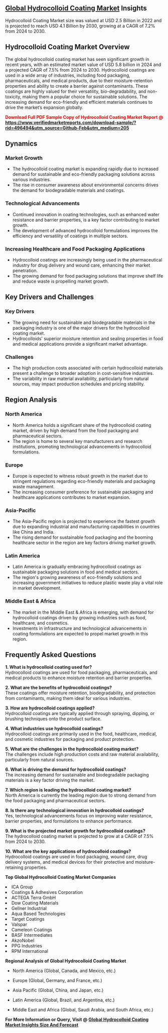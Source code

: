 <h2><a href="https://www.verifiedmarketreports.com/download-sample/?rid=496494&amp;utm_source=Github&amp;utm_medium=205" target="_blank">Global Hydrocolloid Coating Market</a> Insights</h2><p>Hydrocolloid Coating Market size was valued at USD 2.5 Billion in 2022 and is projected to reach USD 4.1 Billion by 2030, growing at a CAGR of 7.2% from 2024 to 2030.</p><p> <h2>Hydrocolloid Coating Market Overview</h2> <p>The global hydrocolloid coating market has seen significant growth in recent years, with an estimated market value of USD 5.8 billion in 2024 and a projected CAGR of 7.5% from 2024 to 2030. Hydrocolloid coatings are used in a wide array of industries, including food packaging, pharmaceuticals, and medical products, due to their moisture-retention properties and ability to create a barrier against contaminants. These coatings are highly valued for their versatility, bio-degradability, and non-toxicity, making them a popular choice for sustainable solutions. The increasing demand for eco-friendly and efficient materials continues to drive the market’s expansion globally.</p> <p><strong><p><span class=""><span style="color: #ff0000;"><strong>Download Full PDF Sample Copy of Hydrocolloid Coating Market Report</strong> @ </span><a href="https://www.verifiedmarketreports.com/download-sample/?rid=496494&amp;utm_source=Github-Feb&amp;utm_medium=205" target="_blank">https://www.verifiedmarketreports.com/download-sample/?rid=496494&amp;utm_source=Github-Feb&amp;utm_medium=205</a></span></p></strong></p> <h2>Dynamics</h2> <h3>Market Growth</h3> <ul> <li>The hydrocolloid coating market is expanding rapidly due to increased demand for sustainable and eco-friendly packaging solutions across various industries.</li> <li>The rise in consumer awareness about environmental concerns drives the demand for biodegradable materials and coatings.</li> </ul> <h3>Technological Advancements</h3> <ul> <li>Continued innovation in coating technologies, such as enhanced water resistance and barrier properties, is a key factor contributing to market growth.</li> <li>The development of advanced hydrocolloid formulations improves the efficiency and versatility of coatings in multiple sectors.</li> </ul> <h3>Increasing Healthcare and Food Packaging Applications</h3> <ul> <li>Hydrocolloid coatings are increasingly being used in the pharmaceutical industry for drug delivery and wound care, enhancing their market penetration.</li> <li>The growing demand for food packaging solutions that improve shelf life and reduce waste is propelling market growth.</li> </ul> <h2>Key Drivers and Challenges</h2> <h3>Key Drivers</h3> <ul> <li>The growing need for sustainable and biodegradable materials in the packaging industry is one of the major drivers for the hydrocolloid coating market.</li> <li>Hydrocolloids' superior moisture retention and sealing properties in food and medical applications provide a significant market advantage.</li> </ul> <h3>Challenges</h3> <ul> <li>The high production costs associated with certain hydrocolloid materials present a challenge to broader adoption in cost-sensitive industries.</li> <li>The variability in raw material availability, particularly from natural sources, may impact production schedules and pricing stability.</li> </ul> <h2>Region Analysis</h2> <h3>North America</h3> <ul> <li>North America holds a significant share of the hydrocolloid coating market, driven by high demand from the food packaging and pharmaceutical sectors.</li> <li>The region is home to several key manufacturers and research institutions, promoting technological advancements in hydrocolloid formulations.</li> </ul> <h3>Europe</h3> <ul> <li>Europe is expected to witness robust growth in the market due to stringent regulations regarding eco-friendly materials and packaging waste management.</li> <li>The increasing consumer preference for sustainable packaging and healthcare applications contributes to market expansion.</li> </ul> <h3>Asia-Pacific</h3> <ul> <li>The Asia-Pacific region is projected to experience the fastest growth due to expanding industrial and manufacturing capabilities in countries like China and India.</li> <li>The rising demand for sustainable food packaging and the booming healthcare sector in the region are key factors driving market growth.</li> </ul> <h3>Latin America</h3> <ul> <li>Latin America is gradually embracing hydrocolloid coatings as sustainable packaging solutions in food and medical sectors.</li> <li>The region's growing awareness of eco-friendly solutions and increasing government initiatives to reduce plastic waste play a vital role in market development.</li> </ul> <h3>Middle East & Africa</h3> <ul> <li>The market in the Middle East & Africa is emerging, with demand for hydrocolloid coatings driven by growing industries such as food, healthcare, and cosmetics.</li> <li>Investments in infrastructure and technological advancements in coating formulations are expected to propel market growth in this region.</li> </ul> <h2>Frequently Asked Questions</h2> <p><strong>1. What is hydrocolloid coating used for?</strong><br>Hydrocolloid coatings are used for food packaging, pharmaceuticals, and medical products to enhance moisture retention and barrier properties.</p> <p><strong>2. What are the benefits of hydrocolloid coatings?</strong><br>These coatings offer moisture retention, biodegradability, and protection from contaminants, making them ideal for various industries.</p> <p><strong>3. How are hydrocolloid coatings applied?</strong><br>Hydrocolloid coatings are typically applied through spraying, dipping, or brushing techniques onto the product surface.</p> <p><strong>4. What industries use hydrocolloid coatings?</strong><br>Hydrocolloid coatings are primarily used in the food, healthcare, medical, and cosmetic industries for packaging and product protection.</p> <p><strong>5. What are the challenges in the hydrocolloid coating market?</strong><br>The challenges include high production costs and raw material availability, particularly from natural sources.</p> <p><strong>6. What is driving the demand for hydrocolloid coatings?</strong><br>The increasing demand for sustainable and biodegradable packaging materials is a key factor driving the market.</p> <p><strong>7. Which region is leading the hydrocolloid coating market?</strong><br>North America is currently the leading region due to strong demand from the food packaging and pharmaceutical sectors.</p> <p><strong>8. Is there any technological innovation in hydrocolloid coatings?</strong><br>Yes, technological advancements focus on improving water resistance, barrier properties, and formulations to enhance performance.</p> <p><strong>9. What is the projected market growth for hydrocolloid coatings?</strong><br>The hydrocolloid coating market is projected to grow at a CAGR of 7.5% from 2024 to 2030.</p> <p><strong>10. What are the key applications of hydrocolloid coatings?</strong><br>Hydrocolloid coatings are used in food packaging, wound care, drug delivery systems, and medical devices for their protective and moisture-retaining properties.</p> </p><p><strong>Top Global Hydrocolloid Coating Market Companies</strong></p><div data-test-id=""><p><li>ICA Group</li><li> Coatings & Adhesives Corporation</li><li> ACTEGA Terra GmbH</li><li> Dow Coating Materials</li><li> Gellner Industrial</li><li> Aqua Based Technologies</li><li> Target Coatings</li><li> Valspar</li><li> Cameleon Coatings</li><li> BASF Intermediates</li><li> AkzoNobel</li><li> PPG Industries</li><li> RPM International</li></p><div><strong>Regional Analysis of&nbsp;Global Hydrocolloid Coating Market</strong></div><ul><li dir="ltr"><p dir="ltr">North America&nbsp;(Global, Canada, and Mexico, etc.)</p></li><li dir="ltr"><p dir="ltr">Europe (Global, Germany, and France, etc.)</p></li><li dir="ltr"><p dir="ltr">Asia Pacific&nbsp;(Global, China, and Japan, etc.)</p></li><li dir="ltr"><p dir="ltr">Latin America&nbsp;(Global, Brazil, and Argentina, etc.)</p></li><li dir="ltr">Middle East and Africa&nbsp;(Global, Saudi Arabia, and South Africa, etc.)</li></ul><p><strong>For More Information or Query, Visit @&nbsp;</strong><strong><a href="https://www.verifiedmarketreports.com/product/hydrocolloid-coating-market/?utm_source=Github&amp;utm_medium=205" target="_blank">Global Hydrocolloid Coating Market Insights Size And Forecast</a></strong></p></div>
